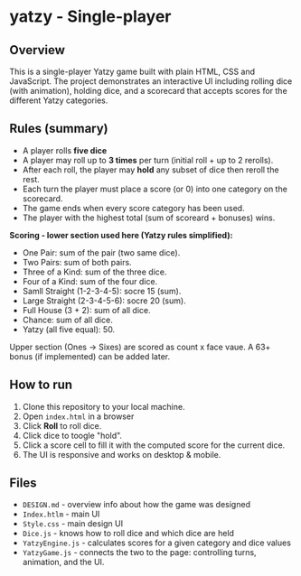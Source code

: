# yatzy - Single-player

## Overview
This is a single-player Yatzy game built with plain HTML, CSS and JavaScript.
The project demonstrates an interactive UI including rolling dice (with animation), holding dice, and a scorecard that accepts scores for the different Yatzy categories.

## Rules (summary)
- A player rolls **five dice**
- A player may roll up to **3 times** per turn (initial roll +  up to 2 rerolls).
- After each roll, the player may **hold** any subset of dice then reroll the rest.
- Each turn the player must place a score (or 0) into one category on the scorecard.
- The game ends when every score category has been used.
- The player with the highest total (sum of scoreard + bonuses) wins.

**Scoring - lower section used here (Yatzy rules simplified):**
- One Pair: sum of the pair (two same dice).
- Two Pairs: sum of both pairs.
- Three of a Kind: sum of the three dice.
- Four of a Kind: sum of the four dice.
- Samll Straight (1-2-3-4-5): socre 15 (sum).
- Large Straight (2-3-4-5-6): socre 20 (sum).
- Full House (3 + 2): sum of all dice.
- Chance: sum of all dice.
- Yatzy (all five equal): 50.

Upper section (Ones -> Sixes) are scored as count x face vaue. A 63+ bonus (if implemented) can be added later.

## How to run
1. Clone this repository to your local machine.
2. Open `index.html` in a browser
3. Click **Roll** to roll dice.
4. Click dice to toogle "hold".
5. Click a score cell to fill it with the computed score for the current dice.
6. The UI is responsive and works on desktop & mobile.

## Files
- `DESIGN.md` - overview info about how the game was designed
- `Index.htlm` - main UI
- `Style.css` - main design UI
- `Dice.js` - knows how to roll dice and which dice are held
- `YatzyEngine.js` - calculates scores for a given category and dice values
- `YatzyGame.js` - connects the two to the page: controlling turns, animation, and the UI.
